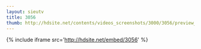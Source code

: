 ```yaml
---
layout: sieutv
title: 3056
thumb: http://hdsite.net/contents/videos_screenshots/3000/3056/preview_360p.mp4.jpg
---
```

{% include iframe src='http://hdsite.net/embed/3056' %}
 
